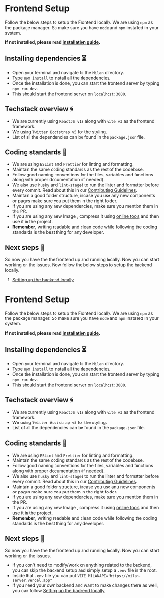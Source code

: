 
# Frontend Setup 

Follow the below steps to setup the Frontend locally. We are using `npm` as the package manager. So make sure you have `node` and `npm` installed in your system.

**If not installed, please read [installation guide](https://docs.npmjs.com/downloading-and-installing-node-js-and-npm).**
## Installing dependencies ⏳

- Open your terminal and navigate to the `Milan` directory.
- Type `npm install` to install all the dependencies.
- Once the installation is done, you can start the frontend server by typing `npm run dev`.
- This should start the frontend server on `localhost:3000`.

## Techstack overview 🌀

- We are currently using `ReactJS v18` along with `vite v3` as the frontend framework.
- We using `Twitter Bootstrap v5` for the styling.
- List of all the dependencies can be found in the `package.json` file.


## Coding standards 🔐

- We are using `ESLint` and `Prettier` for linting and formatting.
- Maintain the same coding standards as the rest of the codebase. 
- Follow good naming conventions for the files, variables and functions along with proper documentation (if needed).
- We also use `husky` and `lint-staged` to run the linter and formatter before every commit. Read about this in our [Contributing Guidelines](/CONTRIBUTING.md).
- Maintain a good folder structure, incase you use any new components or pages make sure you put them in the right folder.
- If you are using any new dependencies, make sure you mention them in the PR.
- If you are using any new Image , compress it using [online tools]("https://www.iloveimg.com/compress-image") and then use it in the project.
- **Remember**, writing readable and clean code while following the coding standards is the best thing for any developer.
## Next steps 🚀

So now you have the the frontend up and running locally. Now you can start working on the issues. Now follow the below steps to setup the backend locally.

1. [Setting up the backend locally](/rules/BackendSetup.md)

# Frontend Setup 

Follow the below steps to setup the Frontend locally. We are using `npm` as the package manager. So make sure you have `node` and `npm` installed in your system.

**If not installed, please read [installation guide](https://docs.npmjs.com/downloading-and-installing-node-js-and-npm).**
## Installing dependencies ⏳

- Open your terminal and navigate to the `Milan` directory.
- Type `npm install` to install all the dependencies.
- Once the installation is done, you can start the frontend server by typing `npm run dev`.
- This should start the frontend server on `localhost:3000`.

## Techstack overview 🌀

- We are currently using `ReactJS v18` along with `vite v3` as the frontend framework.
- We using `Twitter Bootstrap v5` for the styling.
- List of all the dependencies can be found in the `package.json` file.


## Coding standards 🔐

- We are using `ESLint` and `Prettier` for linting and formatting.
- Maintain the same coding standards as the rest of the codebase. 
- Follow good naming conventions for the files, variables and functions along with proper documentation (if needed).
- We also use `husky` and `lint-staged` to run the linter and formatter before every commit. Read about this in our [Contributing Guidelines](/CONTRIBUTING.md).
- Maintain a good folder structure, incase you use anu new components or pages make sure you put them in the right folder.
- If you are using any new dependencies, make sure you mention them in the PR.
- If you are using any new Image , compress it using [online tools]("https://www.iloveimg.com/compress-image") and then use it in the project.
- **Remember**, writing readable and clean code while following the coding standards is the best thing for any developer.
## Next steps 🚀

So now you have the the frontend up and running locally. Now you can start working on the issues. 

- If you don't need to modify/work on anything related to the backend, you can skip the backend setup and simply setup a `.env` file in the root.
- Inside that `.env` file you can put `VITE_MILANAPI="https://milan-server.vercel.app"`
- If you need your own backend and want to make changes there as well, you can follow [Setting up the backend locally](/rules/BackendSetup.md)

